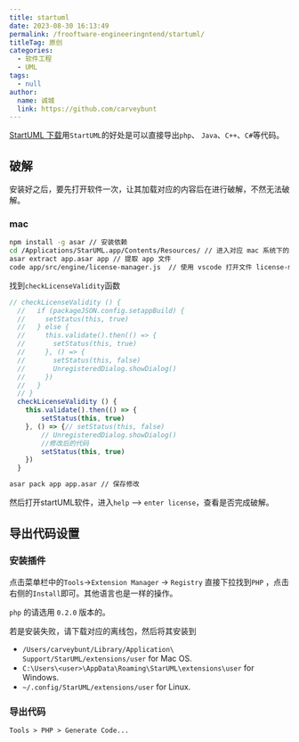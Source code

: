 ```yaml
---
title: startuml
date: 2023-08-30 16:13:49
permalink: /frooftware-engineeringntend/startuml/
titleTag: 原创
categories: 
  - 软件工程
  - UML
tags: 
  - null
author: 
  name: 诚城
  link: https://github.com/carveybunt
---
```


[StartUML 下载](https://staruml.io/download/)用`StartUML`的好处是可以直接导出`php`、 `Java`、`C++`、`C#`等代码。

<!-- more -->

## 破解

安装好之后，要先打开软件一次，让其加载对应的内容后在进行破解，不然无法破解。

### mac

```sh
npm install -g asar // 安装依赖
cd /Applications/StarUML.app/Contents/Resources/ // 进入对应 mac 系统下的文件目录
asar extract app.asar app // 提取 app 文件
code app/src/engine/license-manager.js  // 使用 vscode 打开文件 license-manager.js
```

找到`checkLicenseValidity`函数

```js
// checkLicenseValidity () {
  //   if (packageJSON.config.setappBuild) {
  //     setStatus(this, true)
  //   } else {
  //     this.validate().then(() => {
  //       setStatus(this, true)
  //     }, () => {
  //       setStatus(this, false)
  //       UnregisteredDialog.showDialog()
  //     })
  //   }
  // }
  checkLicenseValidity () {
    this.validate().then(() => {
        setStatus(this, true)
    }, () => {// setStatus(this, false) 
        // UnregisteredDialog.showDialog()
        //修改后的代码
        setStatus(this, true)
    })
  }
```

```bash
asar pack app app.asar // 保存修改
```

然后打开startUML软件，进入`help` --> `enter license`，查看是否完成破解。

## 导出代码设置

### 安装插件

点击菜单栏中的`Tools`->`Extension Manager` -> `Registry` 直接下拉找到`PHP` ，点击右侧的`Install`即可。其他语言也是一样的操作。

`php` 的请选用 `0.2.0` 版本的。

若是安装失败，请下载对应的离线包，然后将其安装到

- `/Users/carveybunt/Library/Application\ Support/StarUML/extensions/user` for Mac OS.
- `C:\Users\<user>\AppData\Roaming\StarUML\extensions\user` for Windows.
- `~/.config/StarUML/extensions/user` for Linux.

### 导出代码

`Tools > PHP > Generate Code...`
